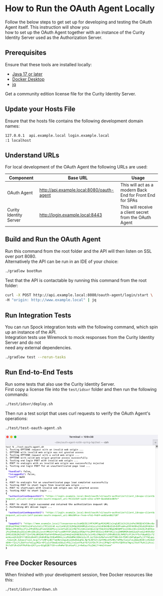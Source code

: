 # How to Run the OAuth Agent Locally

Follow the below steps to get set up for developing and testing the OAuth Agent itself. This instruction will show you \
how to set up the OAuth Agent together with an instance of the Curity Identity Server used as the Authorization Server.

## Prerequisites

Ensure that these tools are installed locally:

- [Java 17 or later](https://openjdk.java.net/projects/jdk/17/)
- [Docker Desktop](https://www.docker.com/products/docker-desktop)
- [jq](https://stedolan.github.io/jq/download/)

Get a community edition license file for the Curity Identity Server.

## Update your Hosts File

Ensure that the hosts file contains the following development domain names:

```text
127.0.0.1  api.example.local login.example.local
:1 localhost
```

## Understand URLs

For local development of the OAuth Agent the following URLs are used:

| Component | Base URL | Usage                                                     |
| --------- | -------- |-----------------------------------------------------------|
| OAuth Agent | http://api.example.local:8080/oauth-agent | This will act as a modern Back End for Front End for SPAs |
| Curity Identity Server | http://login.example.local:8443 | This will receive a client secret from the OAuth Agent   | 

## Build and Run the OAuth Agent

Run this command from the root folder and the API will then listen on SSL over port 8080.\
Alternatively the API can be run in an IDE of your choice:

```bash
./gradlew bootRun
```

Test that the API is contactable by running this command from the root folder:

```bash
curl -X POST http://api.example.local:8080/oauth-agent/login/start \
-H "origin: http://www.example.local" | jq
```

## Run Integration Tests

You can run Spock integration tests with the following command, which spin up an instance of the API.\
Integration tests use Wiremock to mock responses from the Curity Identity Server and do not \
need any external dependencies.

```bash
./gradlew test --rerun-tasks
```

## Run End-to-End Tests

Run some tests that also use the Curity Identity Server.\
First copy a license file into the `test/idsvr` folder and then run the following commands:

```bash
./test/idsvr/deploy.sh
```

Then run a test script that uses curl requests to verify the OAuth Agent's operations:

```bash
./test/test-oauth-agent.sh
```

![API Tests](api-tests.png)

## Free Docker Resources

When finished with your development session, free Docker resources like this:

```bash
./test/idsvr/teardown.sh
```
